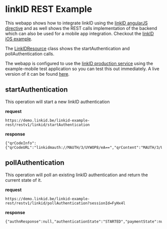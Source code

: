 linkID REST Example
===================

This webapp shows how to integrate linkID using the [linkID angularJS directive](https://github.com/link-nv/linkid-sdk/wiki/angularJS) and as well shows the REST calls implementation of the backend which can also be used for a mobile app integration. Checkout the [linkID iOS example](https://github.com/link-nv/linkid-example-ios).

The [LinkIDResource](https://github.com/link-nv/linkid-example-rest/blob/master/src/main/java/net/link/safeonline/sdk/example/rest/LinkIDResource.java) class shows the startAuthentication and pollAuthentication calls. 

The webapp is configured to use the [linkID production service](https://service.linkid.be) using the example-mobile test application so you can test this out immediately.
A live version of it can be found [here](https://demo.linkid.be/linkid-example-rest).

## startAuthentication

This operation will start a new linkID authentication

**request**

```
https://demo.linkid.be/linkid-example-rest/restv1/linkid/startAuthentication
```

**response**

```
{"qrCodeInfo":{"qrCodeURL":"linkidmauth://MAUTH/3/UYWOP8/eA==","qrContent":"MAUTH/3/UYWOP8/eA==","mobile":false,"qrEncoded":"...","qrImage":"..."},"sessionId":"UYWOP8"}
```

## pollAuthentication

This operation will poll an existing linkID authentication and return the current state of it.

**request**

```
https://demo.linkid.be/linkid-example-rest/restv1/linkid/pollAuthentication?sessionId=FyHx4l
```

**response**

```
{"authnResponse":null,"authenticationState":"STARTED","paymentState":null,"paymentMenuURL":null}
```